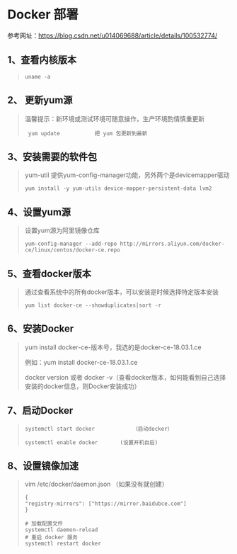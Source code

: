 # Docker 部署

参考网址：https://blog.csdn.net/u014069688/article/details/100532774/

## 1、查看内核版本

> ```
> uname -a
> ```

## 2、 更新yum源

> 温馨提示：新环境或测试环境可随意操作，生产环境酌情慎重更新
>
> ```
>  yum update   		把 yum 包更新到最新  
> ```

## 3、安装需要的软件包

> yum-util 提供yum-config-manager功能，另外两个是devicemapper驱动
>
> ```
> yum install -y yum-utils device-mapper-persistent-data lvm2
> ```

## 4、设置yum源

> 设置yum源为阿里镜像仓库
>
> ```
> yum-config-manager --add-repo http://mirrors.aliyun.com/docker-ce/linux/centos/docker-ce.repo			
> ```

## 5、查看docker版本

> 通过查看系统中的所有docker版本，可以安装是时候选择特定版本安装
>
> ```
> yum list docker-ce --showduplicates|sort -r
> ```

##  6、安装Docker

> yum install docker-ce-版本号，我选的是docker-ce-18.03.1.ce
>
> 例如：yum install docker-ce-18.03.1.ce
>
> docker version 或者 docker -v（查看docker版本，如何能看到自己选择安装的docker信息，则Docker安装成功）

## 7、启动Docker

> ```
> systemctl start docker 			（启动docker）
> 
> systemctl enable docker 		(设置开机自启)
> ```

## 8、设置镜像加速

> vim /etc/docker/daemon.json （如果没有就创建）
>
> ```
> {
> "registry-mirrors": ["https://mirror.baidubce.com"]
> }
> ```
>
> ```
> # 加载配置文件
> systemctl daemon-reload
> # 重启 docker 服务
> systemctl restart docker
> ```
